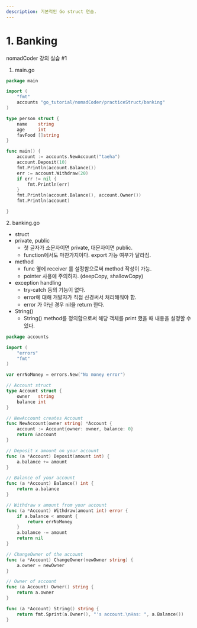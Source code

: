 ```yaml
---
description: 기본적인 Go struct 연습.
---
```


# 1. Banking

nomadCoder 강의 실습 #1

1. main.go

```go
package main

import (
	"fmt"
	accounts "go_tutorial/nomadCoder/practiceStruct/banking"
)

type person struct {
	name    string
	age     int
	favFood []string
}

func main() {
	account := accounts.NewAccount("taeha")
	account.Deposit(10)
	fmt.Println(account.Balance())
	err := account.Withdraw(20)
	if err != nil {
		fmt.Println(err)
	}
	fmt.Println(account.Balance(), account.Owner())
	fmt.Println(account)

}
```

2\. banking.go

* struct
* private, public
  * 첫 글자가 소문자이면 private, 대문자이면 public.&#x20;
  * function에서도 마찬가지이다. export 가능 여부가 달라짐.
* method
  * func 옆에 receiver 를 설정함으로써 method 작성이 가능.
  * pointer 사용에 주의하자. (deepCopy, shallowCopy)
* exception handling
  * try-catch 등의 기능이 없다.&#x20;
  * error에 대해 개발자가 직접 신경써서 처리해줘야 함.&#x20;
  * error 가 아닌 경우 nil을 return 한다.
* String()
  * String() method를 정의함으로써 해당 객체를 print 했을 때 내용을 설정할 수 있다.&#x20;

```go
package accounts

import (
	"errors"
	"fmt"
)

var errNoMoney = errors.New("No money error")

// Account struct
type Account struct {
	owner   string
	balance int
}

// NewAccount creates Account
func NewAccount(owner string) *Account {
	account := Account{owner: owner, balance: 0}
	return &account
}

// Deposit x amount on your account
func (a *Account) Deposit(amount int) {
	a.balance += amount
}

// Balance of your account
func (a *Account) Balance() int {
	return a.balance
}

// Withdraw x amount from your account
func (a *Account) Withdraw(amount int) error {
	if a.balance < amount {
		return errNoMoney
	}
	a.balance -= amount
	return nil
}

// ChangeOwner of the account
func (a *Account) ChangeOwner(newOwner string) {
	a.owner = newOwner
}

// Owner of account
func (a Account) Owner() string {
	return a.owner
}

func (a *Account) String() string {
	return fmt.Sprint(a.Owner(), "'s account.\nHas: ", a.Balance())
}
```

